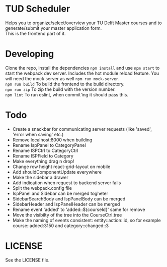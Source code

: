 # TUD Scheduler
Helps you to organize/select/overview your TU Delft Master courses and to generate/submit your master application form.  
This is the frontend part of it.

# Developing
Clone the repo, install the dependencies `npm install` and use `npm start` to start the webpack dev server. 
Includes the hot module reload feature. 
You will need the mock server as well `npm run mock-server`.    
`npm run build` To build the frontend to the build directory.  
`npm run zip` To zip the build with the version number.  
`npm lint` To run eslint, when commit'ing it should pass this.  

# Todo
* Create a snackbar for communicating server requests (like 'saved', 'error when saving' etc.)
* Remove localhost:8000 when building
* Rename IspPanel to CategoryPanel
* Rename ISPCtrl to CategoryCtrl
* Rename ISPField to Category
* Make everything drag n drop!
* Change row height react-grid-layout on mobile
* Add shouldComponentUpdate everywhere
* Make the sidebar a drawer
* Add indication when request to backend server fails
* Split the webpack.config file
* IspPanel and Sidebar can be merged togheter
* SidebarSearchBody and IspPanelBody can be merged
* SidebarHeader and IspPanelHeader can be merged
* Rename event 'added' to 'added::${courseId}' same for remove
* Move the visibilty of the tree into the CourseCtrl.tree
* Make the naming of events consistent: entity::action::id, so for example course::added:3150 and category::changed::3

# LICENSE
See the LICENSE file.
